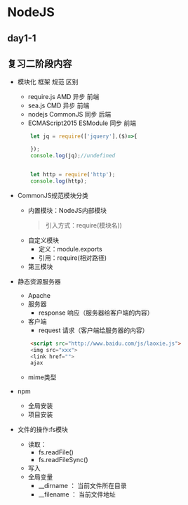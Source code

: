 # NodeJS

## day1-1

## 复习二阶段内容
* 模块化
    框架                规范         区别
    * require.js        AMD         异步        前端
    * sea.js            CMD         异步        前端
    * nodejs            CommonJS    同步        后端
    * ECMAScript2015    ESModule    同步        前端

    ```js
        let jq = require(['jquery'],($)=>{

        });
        console.log(jq);//undefined


        let http = require('http');
        console.log(http);
    ```
* CommonJS规范模块分类
    * 内置模块：NodeJS内部模块
        > 引入方式：require(模块名))
    * 自定义模块
        * 定义：module.exports
        * 引用：require(相对路径)
    * 第三模块

* 静态资源服务器
    * Apache
    * 服务器
        * response  响应（服务器给客户端的内容）
    * 客户端
        * request   请求（客户端给服务器的内容）
    ```html
        <script src="http://www.baidu.com/js/laoxie.js">
        <img src="xxx">
        <link href="">
        ajax
    ```
    * mime类型
* npm
    * 全局安装
    * 项目安装
* 文件的操作:fs模块
    * 读取：
        * fs.readFile()
        * fs.readFileSync()
    * 写入
    * 全局变量
        * __dirname ： 当前文件所在目录
        * __filename ： 当前文件地址